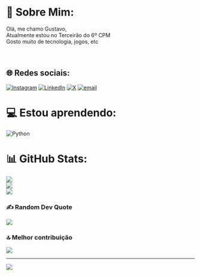 # 💫 Sobre Mim:
Olá, me chamo Gustavo,<br>Atualmente estou no Terceirão do 6º CPM<br>Gosto muito de tecnologia, jogos, etc<br><br><br>


## 🌐 Redes sociais:
[![Instagram](https://img.shields.io/badge/Instagram-%23E4405F.svg?logo=Instagram&logoColor=white)](https://instagram.com/gustavogs76) [![LinkedIn](https://img.shields.io/badge/LinkedIn-%230077B5.svg?logo=linkedin&logoColor=white)](https://www.linkedin.com/in/gustavo-santos-37894b1ab/) [![X](https://img.shields.io/badge/X-black.svg?logo=X&logoColor=white)](https://x.com/gustavogs07) [![email](https://img.shields.io/badge/Email-D14836?logo=gmail&logoColor=white)](mailto:gugubilbo@gmail.com) 

# 💻 Estou aprendendo:
![Python](https://img.shields.io/badge/python-3670A0?style=for-the-badge&logo=python&logoColor=ffdd54)
# 📊 GitHub Stats:
![](https://github-readme-stats.vercel.app/api?username=GustavoGS07&theme=dark&hide_border=false&include_all_commits=false&count_private=false)<br/>
![](https://nirzak-streak-stats.vercel.app/?user=GustavoGS07&theme=dark&hide_border=false)<br/>
![](https://github-readme-stats.vercel.app/api/top-langs/?username=GustavoGS07&theme=dark&hide_border=false&include_all_commits=false&count_private=false&layout=compact)

### ✍️ Random Dev Quote
![](https://quotes-github-readme.vercel.app/api?type=horizontal&theme=dark)

### 🔝 Melhor contribuição
![](https://github-contributor-stats.vercel.app/api?username=GustavoGS07&limit=5&theme=shadow_blue&combine_all_yearly_contributions=true)

---
[![](https://visitcount.itsvg.in/api?id=GustavoGS07&icon=0&color=0)](https://visitcount.itsvg.in)

<!-- Proudly created with GPRM ( https://gprm.itsvg.in ) -->
